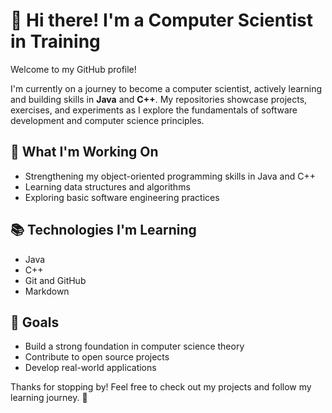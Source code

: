 # 👋 Hi there! I'm a Computer Scientist in Training

Welcome to my GitHub profile!

I'm currently on a journey to become a computer scientist, actively learning and building skills in **Java** and **C++**. My repositories showcase projects, exercises, and experiments as I explore the fundamentals of software development and computer science principles.

## 🚀 What I'm Working On
- Strengthening my object-oriented programming skills in Java and C++
- Learning data structures and algorithms
- Exploring basic software engineering practices

## 📚 Technologies I'm Learning
- Java
- C++
- Git and GitHub
- Markdown

## 🧠 Goals
- Build a strong foundation in computer science theory
- Contribute to open source projects
- Develop real-world applications

Thanks for stopping by! Feel free to check out my projects and follow my learning journey. 🚀
